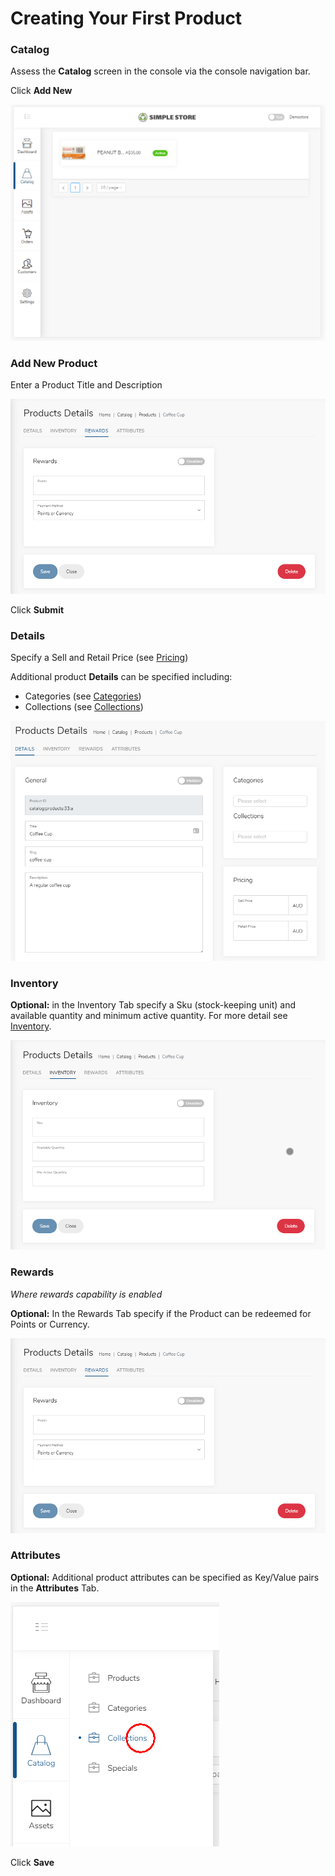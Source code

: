 # Creating Your First Product

### Catalog

Assess the **Catalog** screen in the console via the console navigation bar.

Click **Add New**

![](../.gitbook/assets/image%20%2822%29.png)

### Add New Product

Enter a Product Title and Description

![](../.gitbook/assets/image%20%2813%29.png)

Click **Submit**

###  Details

Specify a Sell and Retail Price \(see [Pricing](../back-end-apis/pricing.md)\)

Additional product **Details** can be specified including:

* Categories \(see [Categories](../back-end-apis/categories.md)\)
* Collections \(see [Collections](../back-end-apis/collections.md)\)

![](../.gitbook/assets/image%20%2829%29.png)



### Inventory

**Optional:** in the Inventory Tab specify a Sku \(stock-keeping unit\) and available quantity and minimum active quantity. For more detail see [Inventory](../back-end-apis/inventory.md).

![](../.gitbook/assets/image%20%281%29.png)

###  Rewards

_Where rewards capability is enabled_

**Optional:** In the Rewards Tab specify if the Product can be redeemed for Points or Currency.

![](../.gitbook/assets/image%20%2833%29.png)

### Attributes

**Optional:** Additional product attributes can be specified as Key/Value pairs in the **Attributes** Tab.

![](../.gitbook/assets/image%20%2824%29.png)

Click **Save**

